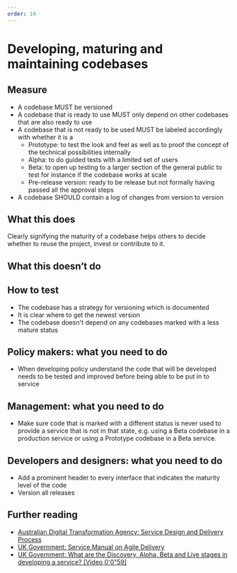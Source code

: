 ```yaml
---
order: 14
---
```

# Developing, maturing and maintaining codebases

## Measure

* A codebase MUST be versioned
* A codebase that is ready to use MUST only depend on other codebases that are also ready to use
* A codebase that is not ready to be used MUST be labeled accordingly with whether it is a
    * Prototype: to test the look and feel as well as to proof the concept of the technical possibilities internally
    * Alpha: to do guided tests with a limited set of users
    * Beta: to open up testing to a larger section of the general public to test for instance if the codebase works at scale
    * Pre-release version: ready to be release but not formally having passed all the approval steps
* A codebase SHOULD contain a log of changes from version to version


## What this does

Clearly signifying the maturity of a codebase helps others to decide whether to reuse the project, invest or contribute to it.

## What this doesn’t do

## How to test

* The codebase has a strategy for versioning which is documented
* It is clear where to get the newest version
* The codebase doesn't depend on any codebases marked with a less mature status

## Policy makers: what you need to do

* When developing policy understand the code that will be developed needs to be tested and improved before being able to be put in to service

## Management: what you need to do

* Make sure code that is marked with a different status is never used to provide a service that is not in that state, e.g. using a Beta codebase in a production service or using a Prototype codebase in a Beta service.

## Developers and designers: what you need to do

* Add a prominent header to every interface that indicates the maturity level of the code
* Version all releases

## Further reading

* [Australian Digital Transformation Agency: Service Design and Delivery Process](https://guides.service.gov.au/topics/service-design-delivery-process/)
* [UK Government: Service Manual on Agile Delivery](https://www.gov.uk/service-manual/agile-delivery)
* [UK Government: What are the Discovery, Alpha, Beta and Live stages in developing a service? [Video 0'0"59]](https://www.youtube.com/watch?v=_cyI7DMhgYc)
